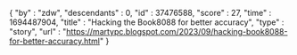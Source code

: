 {
  "by" : "zdw",
  "descendants" : 0,
  "id" : 37476588,
  "score" : 27,
  "time" : 1694487904,
  "title" : "Hacking the Book8088 for better accuracy",
  "type" : "story",
  "url" : "https://martypc.blogspot.com/2023/09/hacking-book8088-for-better-accuracy.html"
}
